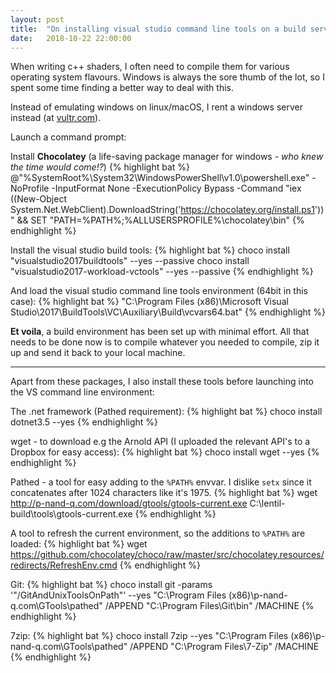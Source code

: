 ```yaml
---
layout: post
title:  "On installing visual studio command line tools on a build server"
date:   2018-10-22 22:00:00
---
```


When writing c++ shaders, I often need to compile them for various operating system flavours. Windows is always the sore thumb of the lot, so I spent some time finding a better way to deal with this.

Instead of emulating windows on linux/macOS, I rent a windows server instead (at [vultr.com](www.vultr.com)).

Launch a command prompt:

Install **Chocolatey** (a life-saving package manager for windows - *who knew the time would come!?*)
{% highlight bat %}
  @"%SystemRoot%\System32\WindowsPowerShell\v1.0\powershell.exe" -NoProfile -InputFormat None -ExecutionPolicy Bypass -Command "iex ((New-Object System.Net.WebClient).DownloadString('https://chocolatey.org/install.ps1'))" && SET "PATH=%PATH%;%ALLUSERSPROFILE%\chocolatey\bin"
{% endhighlight %}

Install the visual studio build tools:
{% highlight bat %}
    choco install "visualstudio2017buildtools" --yes --passive
    choco install "visualstudio2017-workload-vctools" --yes --passive
{% endhighlight %}

And load the visual studio command line tools environment (64bit in this case):
{% highlight bat %}
    "C:\Program Files (x86)\Microsoft Visual Studio\2017\BuildTools\VC\Auxiliary\Build\vcvars64.bat"
{% endhighlight %}

**Et voila**, a build environment has been set up with minimal effort. All that needs to be done now is to compile whatever you needed to compile, zip it up and send it back to your local machine.

---

Apart from these packages, I also install these tools before launching into the VS command line environment:

The .net framework (Pathed requirement):
{% highlight bat %}
    choco install dotnet3.5 --yes
{% endhighlight %}

wget - to download e.g the Arnold API (I uploaded the relevant API's to a Dropbox for easy access):
{% highlight bat %}
    choco install wget --yes
{% endhighlight %}

Pathed - a tool for easy adding to the `%PATH%` envvar. I dislike `setx` since it concatenates after 1024 characters like it's 1975.
{% highlight bat %}
    wget http://p-nand-q.com/download/gtools/gtools-current.exe
    C:\lentil-build\tools\gtools-current.exe
{% endhighlight %}

A tool to refresh the current environment, so the additions to `%PATH%` are loaded:
{% highlight bat %}
    wget https://github.com/chocolatey/choco/raw/master/src/chocolatey.resources/redirects/RefreshEnv.cmd
{% endhighlight %}

Git:
{% highlight bat %}
    choco install git -params '"/GitAndUnixToolsOnPath"' --yes
    "C:\Program Files (x86)\p-nand-q.com\GTools\pathed" /APPEND "C:\Program Files\Git\bin" /MACHINE
{% endhighlight %}

7zip:
{% highlight bat %}
    choco install 7zip --yes
    "C:\Program Files (x86)\p-nand-q.com\GTools\pathed" /APPEND "C:\Program Files\7-Zip" /MACHINE
{% endhighlight %}
